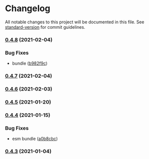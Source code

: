 # Changelog

All notable changes to this project will be documented in this file. See [standard-version](https://github.com/conventional-changelog/standard-version) for commit guidelines.

### [0.4.8](https://github.com/BlackGlory/async-constructor/compare/v0.4.7...v0.4.8) (2021-02-04)


### Bug Fixes

* bundle ([b982f9c](https://github.com/BlackGlory/async-constructor/commit/b982f9c5e3bc21542f3c050ea7acc21edf9d56a2))

### [0.4.7](https://github.com/BlackGlory/async-constructor/compare/v0.4.6...v0.4.7) (2021-02-04)

### [0.4.6](https://github.com/BlackGlory/async-constructor/compare/v0.4.5...v0.4.6) (2021-02-03)

### [0.4.5](https://github.com/BlackGlory/async-constructor/compare/v0.4.4...v0.4.5) (2021-01-20)

### [0.4.4](https://github.com/BlackGlory/async-constructor/compare/v0.4.3...v0.4.4) (2021-01-15)


### Bug Fixes

* esm bundle ([a0b8cbc](https://github.com/BlackGlory/async-constructor/commit/a0b8cbc9ee2e9e8021adbd1d9d77ab7a74028470))

### [0.4.3](https://github.com/BlackGlory/async-constructor/compare/v0.4.2...v0.4.3) (2021-01-04)
